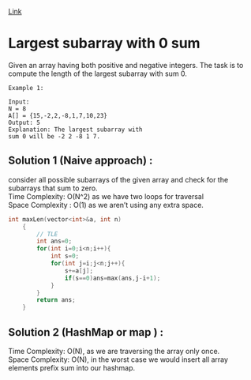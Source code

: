 [Link](https://practice.geeksforgeeks.org/problems/largest-subarray-with-0-sum/1)

# Largest subarray with 0 sum 
Given an array having both positive and negative integers. The task is to compute the length of the largest subarray with sum 0.
```
Example 1:

Input:
N = 8
A[] = {15,-2,2,-8,1,7,10,23}
Output: 5
Explanation: The largest subarray with
sum 0 will be -2 2 -8 1 7.
```
## Solution 1 (Naive approach) :
consider all possible subarrays of the given array and check for the subarrays that sum to zero.
<br>
Time Complexity: O(N^2) as we have two loops for traversal<br>
Space Complexity : O(1) as we aren’t using any extra space.

```cpp
int maxLen(vector<int>&a, int n)
    {   
        // TLE
        int ans=0;
        for(int i=0;i<n;i++){
            int s=0;
            for(int j=i;j<n;j++){
                s+=a[j];
                if(s==0)ans=max(ans,j-i+1);
            }
        }
        return ans;
    }
```
## Solution 2 (HashMap or map ) :
Time Complexity: O(N), as we are traversing the array only once.
<br>
Space Complexity: O(N), in the worst case we would insert all array elements prefix sum into our hashmap.
```cpp


```